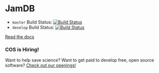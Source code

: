 # JamDB

- `master` Build Status: [![Build Status](https://travis-ci.org/CenterForOpenScience/jamdb.svg?branch=master)](https://travis-ci.org/CenterForOpenScience/jamdb)
- `develop` Build Status: [![Build Status](https://travis-ci.org/CenterForOpenScience/jamdb.svg?branch=develop)](https://travis-ci.org/CenterForOpenScience/jamdb)

[Read the docs](https://jamdb.readthedocs.org)

### COS is Hiring!

Want to help save science? Want to get paid to develop free, open source software? [Check out our openings!](http://cos.io/jobs)

